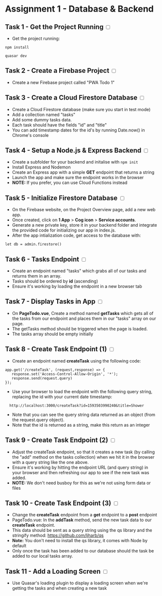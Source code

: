 # Assignment 1 - Database & Backend

## Task 1 - Get the Project Running <input type="checkbox">

- Get the project running:

```
npm install
```

```
quasar dev
```

## Task 2 - Create a Firebase Project <input type="checkbox">

- Create a new Firebase project called "PWA Todo 1"

## Task 3 - Create a Cloud Firestore Database <input type="checkbox">

- Create a Cloud Firestore database (make sure you start in test mode)
- Add a collection named "tasks"
- Add some dummy tasks data.
- Each task should have the fields "id" and "title"
- You can add timestamp dates for the id's by running Date.now() in Chrome's console

## Task 4 - Setup a Node.js & Express Backend <input type="checkbox">

- Create a subfolder for your backend and initalise with `npm init`
- Install Express and Nodemon
- Create an Express app with a simple **GET** endpoint that returns a string
- Launch the app and make sure the endpoint works in the browser
- **NOTE:** If you prefer, you can use Cloud Functions instead

## Task 5 - Initialize Firestore Database <input type="checkbox">

- On the Firebase website, on the Project Overview page, add a new web app.
- Once created, click on **1 App** > **Cog icon** > **Service accounts**.
- Generate a new private key, store it in your backend folder and integrate the provided code for initializing our app in index.js.
- After the app intialization code, get access to the database with:

```
let db = admin.firestore()
```

## Task 6 - Tasks Endpoint <input type="checkbox">

- Create an endpoint named "tasks" which grabs all of our tasks and returns them in an array.
- Tasks should be ordered by **id** (ascending)
- Ensure it's working by loading the endpoint in a new browser tab

## Task 7 - Display Tasks in App <input type="checkbox">

- On **PageTodo.vue**, Create a method named **getTasks** which gets all of the tasks from our endpoint and places them in our "tasks" array on our page.
- The getTasks method should be triggered when the page is loaded.
- The tasks array should be empty initially

## Task 8 - Create Task Endpoint (1) <input type="checkbox">

- Create an endpoint named **createTask** using the following code:

```
app.get('/createTask', (request,response) => {
   response.set('Access-Control-Allow-Origin', '*');
   response.send(request.query)
});
```

- Use your browser to load the endpoint with the following query string, replacing the id with your current date timestamp:

```
  http://localhost:3000/createTask?id=1593503990240&title=Shower
```

- Note that you can see the query string data returned as an object (from the request.query object).
- Note that the id is returned as a string, make this return as an integer

## Task 9 - Create Task Endpoint (2) <input type="checkbox">

- Adjust the createTask endpoint, so that it creates a new task (by calling the "add" method on the tasks collection) when we hit it in the browser with a query string like the one above.
- Ensure it's working by hitting the endpoint URL (and query string) in your browser and then refreshing our app to see if the new task was added.
- **NOTE:** We don't need busboy for this as we're not using form data or files

## Task 10 - Create Task Endpoint (3) <input type="checkbox">

- Change the **createTask** endpoint from a **get** endpoint to a **post** endpoint
- PageTodo.vue: In the **addTask** method, send the new task data to our **createTask** endpoint.
- This data should be sent as a query string using the qs library and the stringify method: https://github.com/ljharb/qs
- **Note:** You don't need to install the qs library, it comes with Node by default
- Only once the task has been added to our database should the task be added to our local tasks array.

## Task 11 - Add a Loading Screen <input type="checkbox">

- Use Quasar's loading plugin to display a loading screen when we're getting the tasks and when creating a new task
